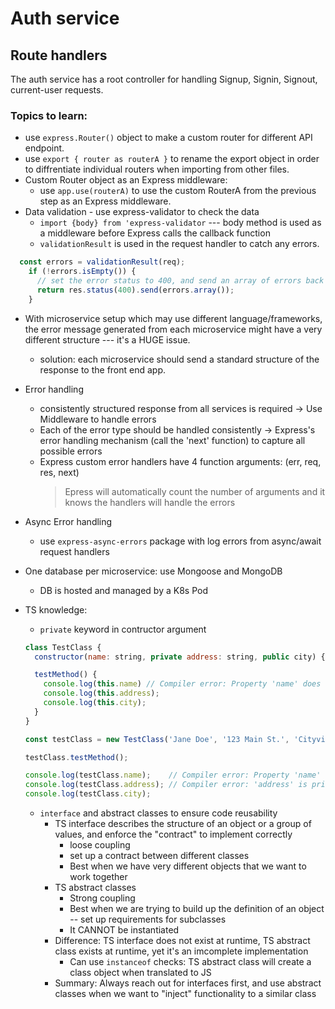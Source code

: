 # Auth service
## Route handlers
The auth service has a root controller for handling Signup, Signin, Signout, current-user requests.
### Topics to learn:
* use `express.Router()` object to make a custom router for different API endpoint.
* use `export { router as routerA }` to rename the export object in order to diffrentiate individual routers when importing from other files.
* Custom Router object as an Express middleware:
  * use `app.use(routerA)` to use the custom RouterA from the previous step as an Express middleware.
* Data validation - use express-validator to check the data
  * `import {body} from 'express-validator` --- body method is used as a middleware before Express calls the callback function
  * `validationResult` is used in the request handler to catch any errors.
```javascript
  const errors = validationResult(req);
    if (!errors.isEmpty()) {
      // set the error status to 400, and send an array of errors back to client as JSON data
      return res.status(400).send(errors.array());
    }
```
  * With microservice setup which may use different language/frameworks, the error message generated from each microservice might have a very different structure --- it's a HUGE issue.
    * solution: each microservice should send a standard structure of the response to the front end app.
* Error handling
  * consistently structured response from all services is required -> Use Middleware to handle errors
  * Each of the error type should be handled consistently  -> Express's error handling mechanism (call the 'next' function) to capture all possible errors
  * Express custom error handlers have 4 function arguments: (err, req, res, next)
    > Epress will automatically count the number of arguments and it knows the handlers will handle the errors
* Async Error handling
  * use `express-async-errors` package with log errors from async/await request handlers
* One database per microservice: use Mongoose and MongoDB
  * DB is hosted and managed by a K8s Pod


* TS knowledge:
  * `private` keyword in contructor argument
  ```javascript
  class TestClass {
    constructor(name: string, private address: string, public city) { }

    testMethod() {
      console.log(this.name) // Compiler error: Property 'name' does not exist on type 'TestClass'.
      console.log(this.address);
      console.log(this.city);
    }
  }

  const testClass = new TestClass('Jane Doe', '123 Main St.', 'Cityville');

  testClass.testMethod();

  console.log(testClass.name);    // Compiler error: Property 'name' does not exist on type 'TestClass'.
  console.log(testClass.address); // Compiler error: 'address' is private and only accessible within class 'TestClass'.
  console.log(testClass.city);
  ```
  * `interface` and abstract classes to ensure code reusability
    * TS interface describes the structure of an object or a group of values, and enforce the "contract" to implement correctly
      * loose coupling
      * set up a contract between different classes
      * Best when we have very different objects that we want to work together
    * TS abstract classes 
      * Strong coupling
      * Best when we are trying to build up the definition of an object -- set up requirements for subclasses
      * It CANNOT be instantiated
    * Difference: TS interface does not exist at runtime, TS abstract class exists at runtime, yet it's an imcomplete implementation
      * Can use `instanceof` checks: TS abstract class will create a class object when translated to JS
    * Summary: Always reach out for interfaces first, and use abstract classes when we want to "inject" functionality to a similar class
